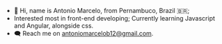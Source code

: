 - 👋 Hi, name is Antonio Marcelo, from Pernambuco, Brazil 🇧🇷;
- Interested most in front-end developing; Currently learning Javascript and Angular, alongside css. 
- 🗨️ Reach me on antoniomarcelob12@gmail.com. 

<!---
antoniomarcelo12/antoniomarcelo12 is a ✨ special ✨ repository because its `README.md` (this file) appears on your GitHub profile.
You can click the Preview link to take a look at your changes.
--->

